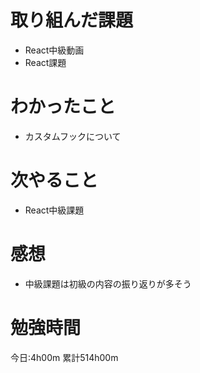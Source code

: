 # 取り組んだ課題
* React中級動画
* React課題

# わかったこと
* カスタムフックについて

# 次やること
* React中級課題

# 感想
* 中級課題は初級の内容の振り返りが多そう

# 勉強時間
今日:4h00m
累計514h00m
